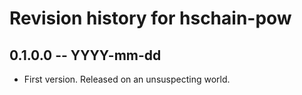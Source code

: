 # Revision history for hschain-pow

## 0.1.0.0 -- YYYY-mm-dd

* First version. Released on an unsuspecting world.
